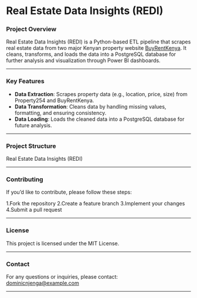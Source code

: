 # **Real Estate Data Insights (REDI)**

### **Project Overview**
Real Estate Data Insights (REDI) is a Python-based ETL pipeline that scrapes real estate data from two major Kenyan property website [BuyRentKenya](http://buyrentkenya.com). It cleans, transforms, and loads the data into a PostgreSQL database for further analysis and visualization through Power BI dashboards.

---

### **Key Features**
- **Data Extraction**: Scrapes property data (e.g., location, price, size) from Property254 and BuyRentKenya.
- **Data Transformation**: Cleans data by handling missing values, formatting, and ensuring consistency.
- **Data Loading**: Loads the cleaned data into a PostgreSQL database for future analysis.

---
### **Project Structure**
Real Estate Data Insights (REDI)

---
### Contributing
If you’d like to contribute, please follow these steps:

1.Fork the repository
2.Create a feature branch
3.Implement your changes
4.Submit a pull request

---
### License
This project is licensed under the MIT License.

---
### Contact
For any questions or inquiries, please contact: dominicnjenga@example.com

---
